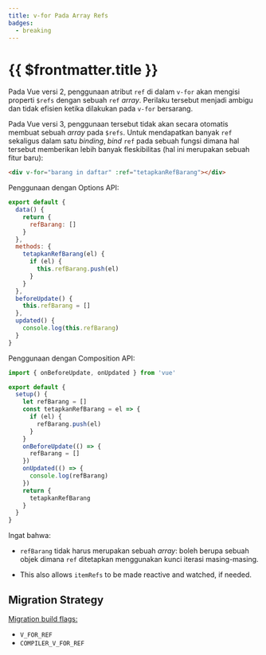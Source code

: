 ```yaml
---
title: v-for Pada Array Refs
badges:
  - breaking
---
```


# {{ $frontmatter.title }} <MigrationBadges :badges="$frontmatter.badges" />

Pada Vue versi 2, penggunaan atribut `ref` di dalam `v-for` akan mengisi properti `$refs` dengan sebuah `ref` _array_. Perilaku tersebut menjadi ambigu dan tidak efisien ketika dilakukan pada `v-for` bersarang.

Pada Vue versi 3, penggunaan tersebut tidak akan secara otomatis membuat sebuah _array_ pada `$refs`. Untuk mendapatkan banyak `ref` sekaligus dalam satu _binding_, _bind_ `ref` pada sebuah fungsi dimana hal tersebut memberikan lebih banyak fleskibilitas (hal ini merupakan sebuah fitur baru):

```html
<div v-for="barang in daftar" :ref="tetapkanRefBarang"></div>
```

Penggunaan dengan Options API:

```js
export default {
  data() {
    return {
      refBarang: []
    }
  },
  methods: {
    tetapkanRefBarang(el) {
      if (el) {
        this.refBarang.push(el)
      }
    }
  },
  beforeUpdate() {
    this.refBarang = []
  },
  updated() {
    console.log(this.refBarang)
  }
}
```

Penggunaan dengan Composition API:

```js
import { onBeforeUpdate, onUpdated } from 'vue'

export default {
  setup() {
    let refBarang = []
    const tetapkanRefBarang = el => {
      if (el) {
        refBarang.push(el)
      }
    }
    onBeforeUpdate(() => {
      refBarang = []
    })
    onUpdated(() => {
      console.log(refBarang)
    })
    return {
      tetapkanRefBarang
    }
  }
}
```

Ingat bahwa:

- `refBarang` tidak harus merupakan sebuah _array_: boleh berupa sebuah objek dimana `ref` ditetapkan menggunakan kunci iterasi masing-masing.

- This also allows `itemRefs` to be made reactive and watched, if needed.

## Migration Strategy

[Migration build flags:](migration-build.html#compat-configuration)

- `V_FOR_REF`
- `COMPILER_V_FOR_REF`
